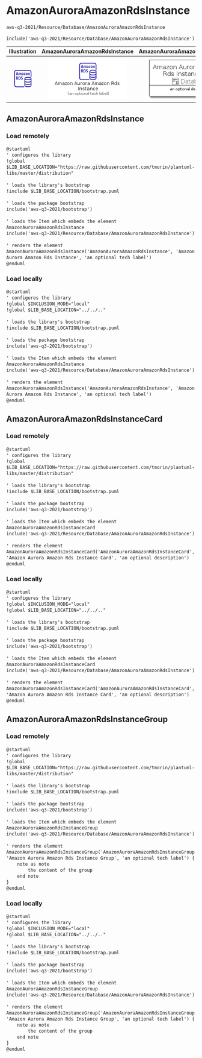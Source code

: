 # AmazonAuroraAmazonRdsInstance


```text
aws-q3-2021/Resource/Database/AmazonAuroraAmazonRdsInstance
```

```text
include('aws-q3-2021/Resource/Database/AmazonAuroraAmazonRdsInstance')
```



| Illustration | AmazonAuroraAmazonRdsInstance | AmazonAuroraAmazonRdsInstanceCard | AmazonAuroraAmazonRdsInstanceGroup |
| :---: | :---: | :---: | :---: |
| ![illustration for Illustration](../../../aws-q3-2021/Resource/Database/AmazonAuroraAmazonRdsInstance.png) | ![illustration for AmazonAuroraAmazonRdsInstance](../../../aws-q3-2021/Resource/Database/AmazonAuroraAmazonRdsInstance.Local.png) | ![illustration for AmazonAuroraAmazonRdsInstanceCard](../../../aws-q3-2021/Resource/Database/AmazonAuroraAmazonRdsInstanceCard.Local.png) | ![illustration for AmazonAuroraAmazonRdsInstanceGroup](../../../aws-q3-2021/Resource/Database/AmazonAuroraAmazonRdsInstanceGroup.Local.png) |




## AmazonAuroraAmazonRdsInstance

### Load remotely
```plantuml
@startuml
' configures the library
!global $LIB_BASE_LOCATION="https://raw.githubusercontent.com/tmorin/plantuml-libs/master/distribution"

' loads the library's bootstrap
!include $LIB_BASE_LOCATION/bootstrap.puml

' loads the package bootstrap
include('aws-q3-2021/bootstrap')

' loads the Item which embeds the element AmazonAuroraAmazonRdsInstance
include('aws-q3-2021/Resource/Database/AmazonAuroraAmazonRdsInstance')

' renders the element
AmazonAuroraAmazonRdsInstance('AmazonAuroraAmazonRdsInstance', 'Amazon Aurora Amazon Rds Instance', 'an optional tech label')
@enduml
```

### Load locally
```plantuml
@startuml
' configures the library
!global $INCLUSION_MODE="local"
!global $LIB_BASE_LOCATION="../../.."

' loads the library's bootstrap
!include $LIB_BASE_LOCATION/bootstrap.puml

' loads the package bootstrap
include('aws-q3-2021/bootstrap')

' loads the Item which embeds the element AmazonAuroraAmazonRdsInstance
include('aws-q3-2021/Resource/Database/AmazonAuroraAmazonRdsInstance')

' renders the element
AmazonAuroraAmazonRdsInstance('AmazonAuroraAmazonRdsInstance', 'Amazon Aurora Amazon Rds Instance', 'an optional tech label')
@enduml
```

## AmazonAuroraAmazonRdsInstanceCard

### Load remotely
```plantuml
@startuml
' configures the library
!global $LIB_BASE_LOCATION="https://raw.githubusercontent.com/tmorin/plantuml-libs/master/distribution"

' loads the library's bootstrap
!include $LIB_BASE_LOCATION/bootstrap.puml

' loads the package bootstrap
include('aws-q3-2021/bootstrap')

' loads the Item which embeds the element AmazonAuroraAmazonRdsInstanceCard
include('aws-q3-2021/Resource/Database/AmazonAuroraAmazonRdsInstance')

' renders the element
AmazonAuroraAmazonRdsInstanceCard('AmazonAuroraAmazonRdsInstanceCard', 'Amazon Aurora Amazon Rds Instance Card', 'an optional description')
@enduml
```

### Load locally
```plantuml
@startuml
' configures the library
!global $INCLUSION_MODE="local"
!global $LIB_BASE_LOCATION="../../.."

' loads the library's bootstrap
!include $LIB_BASE_LOCATION/bootstrap.puml

' loads the package bootstrap
include('aws-q3-2021/bootstrap')

' loads the Item which embeds the element AmazonAuroraAmazonRdsInstanceCard
include('aws-q3-2021/Resource/Database/AmazonAuroraAmazonRdsInstance')

' renders the element
AmazonAuroraAmazonRdsInstanceCard('AmazonAuroraAmazonRdsInstanceCard', 'Amazon Aurora Amazon Rds Instance Card', 'an optional description')
@enduml
```

## AmazonAuroraAmazonRdsInstanceGroup

### Load remotely
```plantuml
@startuml
' configures the library
!global $LIB_BASE_LOCATION="https://raw.githubusercontent.com/tmorin/plantuml-libs/master/distribution"

' loads the library's bootstrap
!include $LIB_BASE_LOCATION/bootstrap.puml

' loads the package bootstrap
include('aws-q3-2021/bootstrap')

' loads the Item which embeds the element AmazonAuroraAmazonRdsInstanceGroup
include('aws-q3-2021/Resource/Database/AmazonAuroraAmazonRdsInstance')

' renders the element
AmazonAuroraAmazonRdsInstanceGroup('AmazonAuroraAmazonRdsInstanceGroup', 'Amazon Aurora Amazon Rds Instance Group', 'an optional tech label') {
    note as note
        the content of the group
    end note
}
@enduml
```

### Load locally
```plantuml
@startuml
' configures the library
!global $INCLUSION_MODE="local"
!global $LIB_BASE_LOCATION="../../.."

' loads the library's bootstrap
!include $LIB_BASE_LOCATION/bootstrap.puml

' loads the package bootstrap
include('aws-q3-2021/bootstrap')

' loads the Item which embeds the element AmazonAuroraAmazonRdsInstanceGroup
include('aws-q3-2021/Resource/Database/AmazonAuroraAmazonRdsInstance')

' renders the element
AmazonAuroraAmazonRdsInstanceGroup('AmazonAuroraAmazonRdsInstanceGroup', 'Amazon Aurora Amazon Rds Instance Group', 'an optional tech label') {
    note as note
        the content of the group
    end note
}
@enduml
```

